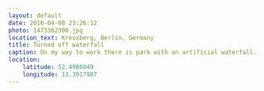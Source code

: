```yaml
---
layout: default
date: 2016-04-08 23:26:12
photo: 1473362300.jpg
location_text: Kreuzberg, Berlin, Germany
title: Turned off waterfall
caption: On my way to work there is park with an artificial waterfall. They turn it off at night at on again in the morning. At the top of the hill stands a national monument.
location:
    latitude: 52.4986049
    longitude: 13.3917987
---
```

